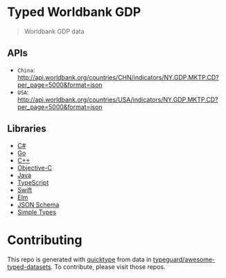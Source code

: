 # Typed Worldbank GDP

> Worldbank GDP data

## APIs

* `China`: http://api.worldbank.org/countries/CHN/indicators/NY.GDP.MKTP.CD?per_page=5000&format=json
* `USA`: http://api.worldbank.org/countries/USA/indicators/NY.GDP.MKTP.CD?per_page=5000&format=json

## Libraries

* [C#](csharp)
* [Go](golang)
* [C++](cplusplus)
* [Objective-C](objective-c)
* [Java](java)
* [TypeScript](typescript)
* [Swift](swift4)
* [Elm](elm)
* [JSON Schema](json-schema)
* [Simple Types](types)

# Contributing

This repo is generated with [quicktype](https://github.com/quicktype/quicktype) from data in [typeguard/awesome-typed-datasets](https://github.com/typeguard/awesome-typed-datasets).
To contribute, please visit those repos.
